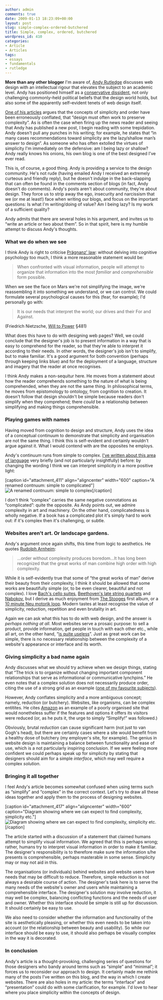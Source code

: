 ```yaml
---
author: admin
comments: true
date: 2009-01-13 18:23:09+00:00
layout: post
slug: simple-complex-ordered-butchered
title: Simple, complex, ordered, butchered
wordpress_id: 410
categories:
- Article
- Articles
tags:
- essays
- fundamentals
- rutledge
---
```


**More than any other blogger** I'm aware of, [Andy Rutledge](http://www.andyrutledge.com) discusses web design with an intellectual rigour that elevates the subject to an academic level. Andy has positioned himself as a [conservative dissident](http://www.andyrutledge.com/design-dissent.php#fragment-3), not only challenging commonly–held political beliefs that the design world holds, but also some of the apparently self–evident tenets of web design itself.

[One of his articles](http://www.andyrutledge.com/complex-order-simple-chaos.php#one) argues that the concepts of simplicity and order have been erroneously conflated, that “design must often work to preserve complexity”. As is often the case when firing up the news reader and seeing that Andy has published a new post, I begin reading with some trepidation. Andy doesn't pull any punches in his writing; for example, he states that “in many cases recommendations toward simplicity are the lazy/shallow man’s answer to design”. As someone who has often extolled the virtues of simplicity I'm immediately on the defensive: am I being lazy or shallow? Andy really knows his onions, his own blog is one of the best designed I've ever read.

This is, of course, a good thing. Andy is providing a service to the design community. He's not rude (having emailed Andy I received an extremely curteous and friendly reply), but he doesn't indulge in the back–slapping that can often be found in the comments section of blogs (in fact, Andy doesn't do comments). Andy's posts aren't about community, they're about design. They force us to strip away the ego, insecurity and narcissism that we (or me at least!) face when writing our blogs, and focus on the important questions: Is what I'm writing/doing of value? Am I being lazy? Is my work of a sufficient quality?

Andy admits that there are several holes in his argument, and invites us to “write an article or two about them”. So in that spirit, here is my humble attempt to discuss Andy's thoughts.


### What we do when we see


I think Andy is right to criticise [Prägnanz' law](http://www.marsartgallery.com/pragnanzlaw.html): without delving into cognitive psychology too much, I think a more reasonable statement would be:


> When confronted with visual information, people will attempt to organize that information into the most _familiar_ and _comprehensible_ form possible.


When we see the face on Mars we're not simplifying the image, we're reassembling it into something we understand, or we can control. We could formulate several psychological causes for this (fear, for example); I'd personally go with:


> It is our needs that interpret the world; our drives and their For and Against.

(Friedrich Nietzsche, [Will to Power](http://evans-experientialism.freewebspace.com/nietzsche_wtp01.htm) §481)


What does this have to do with designing web pages? Well, we could conclude that the designer's job is to present information in a way that is easy to comprehend for the reader, so that they're able to interpret it according to their needs. In other words, the designer's job isn't to simplify, but to make familiar. It's a good argument for both convention (perhaps through keeping links blue) and for the deployment of a language, structure and imagery that the reader at once recognises.

I think Andy makes a non-sequitur here. He moves from a statement about how the reader comprehends something to the nature of what is being comprehended, when they are not the same thing. In philosophical terms, he moves from epistomology to ontology, from cognition to creation. It doesn't follow that design shouldn't be simple because readers don't simplify when they comprehend; there _could_ be a relationship between simplifying and making things comprehensible.


### Playing games with names


Having moved from cognition to design and structure, Andy uses the idea of a conceptual continuum to demonstrate that simplicity and organisation are not the same thing. I think this is self-evident and certainly wouldn't argue against it. What I would contend with are the opposites he employs.

Andy's continuum runs from simple to complex. [I've written about this area of language](http://leonpaternoster.com/2008/07/simple-is-difficult-right/) very briefly (and not particularly insightfully) before: by changing the wording I think we can interpret simplicity in a more positive light:

[caption id="attachment_411" align="aligncenter" width="600" caption="A renamed contnuum: simple to complicated"]![A renamed contnuum: simple to complex](http://leonpaternoster.com/wp-content/uploads/2009/01/contiuum.jpg)[/caption]

I don't think “complex” carries the same negative connotations as “complicated”: quite the opposite. As Andy points out, we admire complexity in art and machinery. On the other hand, complicatedness is wholly negative. If a book has a complicated plot it's simply hard to work out: if it's complex then it's challenging, or subtle.


### Websites aren't art. Or landscape gardens.


Andy's argument once again shifts, this time from logic to aesthetics. He quotes [Rudolph Arnheim](http://en.wikipedia.org/wiki/Rudolf_Arnheim):


> …order without complexity produces boredom…It has long been recognized that the great works of man combine high order with high complexity.


While it is self-evidently true that some of “the great works of man” derive their beauty from their complexity, I think it should be allowed that some works are beautifully simple (or, to be even clearer, beautiful and not complex). I love [Bach's cello suites](http://en.wikipedia.org/wiki/Bach_cello_suites), [Beethoven's late string quartets](http://en.wikipedia.org/wiki/String_Quartets_Nos._12_-_16_and_Grosse_Fuge,_Opus_127,_130_-_135_(Beethoven)) and [Nabokov](http://en.wikipedia.org/wiki/Vladimir_Nabokov), but I derive as much enjoyment from [The Stooges](http://en.wikipedia.org/wiki/The_Stooges) first album, or a [10 minute Neu motorik loop](http://uk.youtube.com/watch?v=ZbAWBElA6dA). Modern tastes at least recognise the value of simplicity, reduction, repetition and even brutality in art.

Again we can ask what this has to do with web design, and the answer is _perhaps nothing at all_. Most websites serve a prosaic purpose: to sell a product, provide information, get people in touch with each other etc., while all art, on the other hand, “[is quite useless](http://www.public.iastate.edu/~garden/art.html)”. Just as great work can be simple, there is no necessary relationship between the complexity of a website's appearance or interface and its worth.


### Giving simplicity a bad name again


Andy discusses what we should try achieve when we design things, stating that “The trick is to organize without changing important component relationships that serve as informational or communicative lynchpins.” He even notes that a complex solution does not necessarily produce order, citing the use of a strong grid as an example ([one of my favourite subjects](http://leonpaternoster.com/2008/10/grids-great-but-use-with-care/)).

However, Andy conflates simplicity and a more ambiguous concept; namely, reduction (or butchery). Websites, like organisms, can be complex entitites. He cites [Amazon](http://amazon.co.uk) as an example of a poorly organised site that would nonetheless suffer if the features and options it offers its visitors were reduced (or, as he puts it, the urge to simply “Simplify!” was followed.)

Obviously, brutal _reduction_ can cause significant harm (not just to van Gogh's head), but there are certainly cases where a site would benefit from a healthy dose of butchery (my employer's site, for example). The genius in website design is maintaining a balance between functionality and ease of use, which is a not particularly inspiring conclusion. If we were feeling more confident we could perhaps speak up for simplicity by stating that designers should aim for a simple _interface_, which may well require a complex _solution_.


### Bringing it all together


I feel Andy's article becomes somewhat confused when using terms such as “simplify” and “complex” in the correct context. Let's try to draw all these ideas together and apply them to the process of designing websites.

[caption id="attachment_417" align="aligncenter" width="600" caption="Diagram showing where we can expect to find complexity, simplicity etc."]![Diagram showing where we can expect to find complexity, simplicity etc.](http://leonpaternoster.com/wp-content/uploads/2009/01/process.jpg)[/caption]

The article started with a discussion of a statement that claimed humans attempt to simplify visual information. We agreed that this is perhaps wrong; rather, humans try to interpret visual information in order to make it familiar. The designer's responsibility is to therefore make sure the information s/he presents is comprehensible, perhaps masterable in some sense. Simplicity may or may not aid in this.

The organisations (or individuals) behind websites and website users have needs that may be difficult to reduce. Therefore, simple reduction is not always a desirable course of action. The designer's task here is to serve the many needs of the website's owner and users while maintaining a comprehensible interface. The designer's solution may involve reduction, it may well be complex, balancing conflicting functions and the needs of user and owner. Whether this interface should be simple is still up for discussion. It should certainly be easy to use.

We also need to consider whether the information and functionality of the site is aesthetically pleasing, or whether this even needs to be taken into account (or the relationship between beauty and usability). So while our interface should be easy to use, it should also perhaps be visually complex in the way it is decorated.


### In conclusion


Andy's article is a thought-provoking, challenging series of questions for those designers who bandy around terms such as “simple” and “minimal”; it forces us to reconsider our approach to design. It certainly made me rethink many of the posts I've written on this blog, and the way in which I create websites. There are also holes in my article: the terms “interface” and “presentation” could do with some clarification, for example. I'd love to hear where you place simplicity within the concepts of design.
